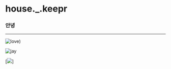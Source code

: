 # house._.keepr


### 안녕



----

![love](https://img4.daumcdn.net/thumb/R658x0.q70/?fname=https://t1.daumcdn.net/news/202012/07/sportstoday/20201207170641485nqeq.jpg))

![jay](https://user-images.githubusercontent.com/77334856/211242115-fbe32fd8-a150-4a05-8cc0-d4a9d6eb09b0.jpg)

[![](https://www.youtube.com/watch?v=xe43M7Rh0Qk)]
